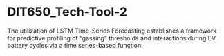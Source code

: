 # DIT650_Tech-Tool-2
The utilization of LSTM Time-Series Forecasting establishes a framework for predictive profiling of “gassing” thresholds and interactions during EV battery cycles via a time series-based function.
